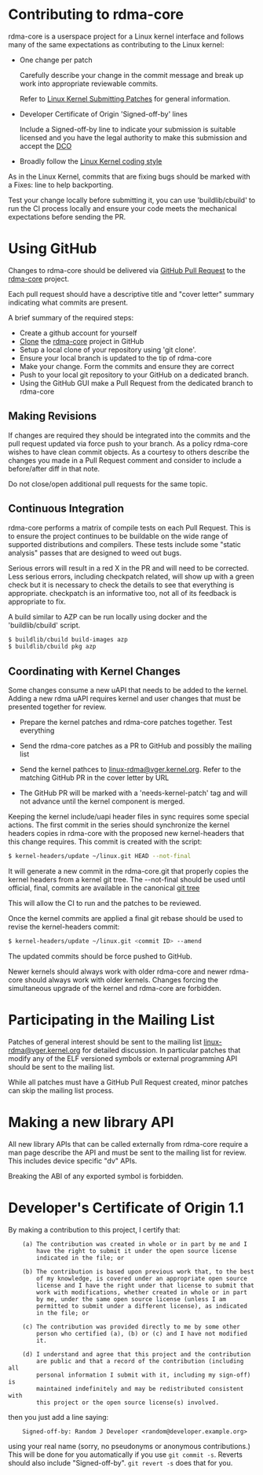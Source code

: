 # Contributing to rdma-core

rdma-core is a userspace project for a Linux kernel interface and follows many
of the same expectations as contributing to the Linux kernel:

 - One change per patch

   Carefully describe your change in the commit message and break up work into
   appropriate reviewable commits.

   Refer to [Linux Kernel Submitting Patches](https://github.com/torvalds/linux/blob/master/Documentation/process/submitting-patches.rst)
   for general information.

 - Developer Certificate of Origin 'Signed-off-by' lines

   Include a Signed-off-by line to indicate your submission is suitable
   licensed and you have the legal authority to make this submission
   and accept the [DCO](#developers-certificate-of-origin-11)

 - Broadly follow the [Linux Kernel coding style](https://github.com/torvalds/linux/blob/master/Documentation/process/coding-style.rst)

As in the Linux Kernel, commits that are fixing bugs should be marked with a
Fixes: line to help backporting.

Test your change locally before submitting it, you can use 'buildlib/cbuild'
to run the CI process locally and ensure your code meets the mechanical
expectations before sending the PR.

# Using GitHub

Changes to rdma-core should be delivered via [GitHub Pull Request](https://docs.github.com/en/github/collaborating-with-pull-requests/proposing-changes-to-your-work-with-pull-requests)
to the [rdma-core](https://github.com/linux-rdma/rdma-core) project.

Each pull request should have a descriptive title and "cover letter" summary
indicating what commits are present.

A brief summary of the required steps:

- Create a github account for yourself
- [Clone](https://docs.github.com/en/github/creating-cloning-and-archiving-repositories/cloning-a-repository-from-github/cloning-a-repository)
  the [rdma-core](https://github.com/linux-rdma/rdma-core) project in GitHub
- Setup a local clone of your repository using 'git clone'.
- Ensure your local branch is updated to the tip of rdma-core
- Make your change. Form the commits and ensure they are correct
- Push to your local git repository to your GitHub on a dedicated branch.
- Using the GitHub GUI make a Pull Request from the dedicated branch to
  rdma-core

## Making Revisions

If changes are required they should be integrated into the commits and the
pull request updated via force push to your branch. As a policy rdma-core
wishes to have clean commit objects. As a courtesy to others describe the
changes you made in a Pull Request comment and consider to include a
before/after diff in that note.

Do not close/open additional pull requests for the same topic.

## Continuous Integration

rdma-core performs a matrix of compile tests on each Pull Request. This is to
ensure the project continues to be buildable on the wide range of supported
distributions and compilers. These tests include some "static analysis" passes
that are designed to weed out bugs.

Serious errors will result in a red X in the PR and will need to be corrected.
Less serious errors, including checkpatch related, will show up with a green
check but it is necessary to check the details to see that everything is
appropriate. checkpatch is an informative too, not all of its feedback is
appropriate to fix.

A build similar to AZP can be run locally using docker and the
'buildlib/cbuild' script.

```sh
$ buildlib/cbuild build-images azp
$ buildlib/cbuild pkg azp
```

## Coordinating with Kernel Changes

Some changes consume a new uAPI that needs to be added to the kernel. Adding a
new rdma uAPI requires kernel and user changes that must be presented together
for review.

- Prepare the kernel patches and rdma-core patches together. Test everything

- Send the rdma-core patches as a PR to GitHub and possibly the mailing list

- Send the kernel pathces to linux-rdma@vger.kernel.org. Refer to the matching
  GitHub PR in the cover letter by URL

- The GitHub PR will be marked with a 'needs-kernel-patch' tag and will not
  advance until the kernel component is merged.

Keeping the kernel include/uapi header files in sync requires some special
actions. The first commit in the series should synchronize the kernel headers
copies in rdma-core with the proposed new kernel-headers that this change
requires. This commit is created with the script:

```sh
$ kernel-headers/update ~/linux.git HEAD --not-final
```

It will generate a new commit in the rdma-core.git that properly copies the
kernel headers from a kernel git tree. The --not-final should be used until
official, final, commits are available in the canonical [git
tree](http://git.kernel.org/pub/scm/linux/kernel/git/rdma/rdma.git)

This will allow the CI to run and the patches to be reviewed.

Once the kernel commits are applied a final git rebase should be used to
revise the kernel-headers commit:

```sh
$ kernel-headers/update ~/linux.git <commit ID> --amend
```

The updated commits should be force pushed to GitHub.

Newer kernels should always work with older rdma-core and newer rdma-core
should always work with older kernels. Changes forcing the simultaneous
upgrade of the kernel and rdma-core are forbidden.

# Participating in the Mailing List

Patches of general interest should be sent to the mailing list
linux-rdma@vger.kernel.org for detailed discussion. In particular patches that
modify any of the ELF versioned symbols or external programming API should be
sent to the mailing list.

While all patches must have a GitHub Pull Request created, minor patches can
skip the mailing list process.

# Making a new library API

All new library APIs that can be called externally from rdma-core require a
man page describe the API and must be sent to the mailing list for review.
This includes device specific "dv" APIs.

Breaking the ABI of any exported symbol is forbidden.

# Developer's Certificate of Origin 1.1

By making a contribution to this project, I certify that:

        (a) The contribution was created in whole or in part by me and I
            have the right to submit it under the open source license
            indicated in the file; or

        (b) The contribution is based upon previous work that, to the best
            of my knowledge, is covered under an appropriate open source
            license and I have the right under that license to submit that
            work with modifications, whether created in whole or in part
            by me, under the same open source license (unless I am
            permitted to submit under a different license), as indicated
            in the file; or

        (c) The contribution was provided directly to me by some other
            person who certified (a), (b) or (c) and I have not modified
            it.

        (d) I understand and agree that this project and the contribution
            are public and that a record of the contribution (including all
            personal information I submit with it, including my sign-off) is
            maintained indefinitely and may be redistributed consistent with
            this project or the open source license(s) involved.

then you just add a line saying:

        Signed-off-by: Random J Developer <random@developer.example.org>

using your real name (sorry, no pseudonyms or anonymous contributions.)
This will be done for you automatically if you use ``git commit -s``.
Reverts should also include "Signed-off-by". ``git revert -s`` does that
for you.
